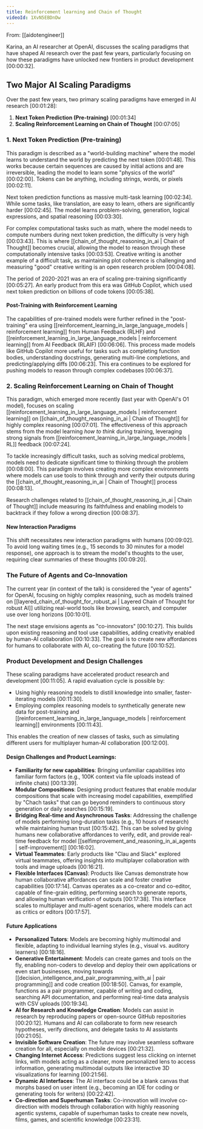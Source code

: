 ```yaml
---
title: Reinforcement learning and Chain of Thought
videoId: 1XvN5EBDnDw
---
```


From: [[aidotengineer]] <br/> 

Karina, an AI researcher at OpenAI, discusses the scaling paradigms that have shaped AI research over the past few years, particularly focusing on how these paradigms have unlocked new frontiers in product development <a class="yt-timestamp" data-t="00:00:32">[00:00:32]</a>.

## Two Major AI Scaling Paradigms

Over the past few years, two primary scaling paradigms have emerged in AI research <a class="yt-timestamp" data-t="00:01:28">[00:01:28]</a>:

1.  **Next Token Prediction (Pre-training)** <a class="yt-timestamp" data-t="00:01:34">[00:01:34]</a>
2.  **Scaling Reinforcement Learning on Chain of Thought** <a class="yt-timestamp" data-t="00:07:05">[00:07:05]</a>

### 1. Next Token Prediction (Pre-training)

This paradigm is described as a "world-building machine" where the model learns to understand the world by predicting the next token <a class="yt-timestamp" data-t="00:01:48">[00:01:48]</a>. This works because certain sequences are caused by initial actions and are irreversible, leading the model to learn some "physics of the world" <a class="yt-timestamp" data-t="00:02:00">[00:02:00]</a>. Tokens can be anything, including strings, words, or pixels <a class="yt-timestamp" data-t="00:02:11">[00:02:11]</a>.

Next token prediction functions as massive multi-task learning <a class="yt-timestamp" data-t="00:02:34">[00:02:34]</a>. While some tasks, like translation, are easy to learn, others are significantly harder <a class="yt-timestamp" data-t="00:02:45">[00:02:45]</a>. The model learns problem-solving, generation, logical expressions, and spatial reasoning <a class="yt-timestamp" data-t="00:03:30">[00:03:30]</a>.

For complex computational tasks such as math, where the model needs to compute numbers during next token prediction, the difficulty is very high <a class="yt-timestamp" data-t="00:03:43">[00:03:43]</a>. This is where [[chain_of_thought_reasoning_in_ai | Chain of Thought]] becomes crucial, allowing the model to reason through these computationally intensive tasks <a class="yt-timestamp" data-t="00:03:53">[00:03:53]</a>. Creative writing is another example of a difficult task, as maintaining plot coherence is challenging and measuring "good" creative writing is an open research problem <a class="yt-timestamp" data-t="00:04:08">[00:04:08]</a>.

The period of 2020-2021 was an era of scaling pre-training significantly <a class="yt-timestamp" data-t="00:05:27">[00:05:27]</a>. An early product from this era was GitHub Copilot, which used next token prediction on billions of code tokens <a class="yt-timestamp" data-t="00:05:38">[00:05:38]</a>.

#### Post-Training with Reinforcement Learning

The capabilities of pre-trained models were further refined in the "post-training" era using [[reinforcement_learning_in_large_language_models | reinforcement learning]] from Human Feedback (RLHF) and [[reinforcement_learning_in_large_language_models | reinforcement learning]] from AI Feedback (RLAIF) <a class="yt-timestamp" data-t="00:06:06">[00:06:06]</a>. This process made models like GitHub Copilot more useful for tasks such as completing function bodies, understanding docstrings, generating multi-line completions, and predicting/applying diffs <a class="yt-timestamp" data-t="00:06:23">[00:06:23]</a>. This era continues to be explored for pushing models to reason through complex codebases <a class="yt-timestamp" data-t="00:06:37">[00:06:37]</a>.

### 2. Scaling Reinforcement Learning on Chain of Thought

This paradigm, which emerged more recently (last year with OpenAI's O1 model), focuses on scaling [[reinforcement_learning_in_large_language_models | reinforcement learning]] on [[chain_of_thought_reasoning_in_ai | Chain of Thought]] for highly complex reasoning <a class="yt-timestamp" data-t="00:07:01">[00:07:01]</a>. The effectiveness of this approach stems from the model learning *how to think* during training, leveraging strong signals from [[reinforcement_learning_in_large_language_models | RL]] feedback <a class="yt-timestamp" data-t="00:07:24">[00:07:24]</a>.

To tackle increasingly difficult tasks, such as solving medical problems, models need to dedicate significant time to thinking through the problem <a class="yt-timestamp" data-t="00:08:00">[00:08:00]</a>. This paradigm involves creating more complex environments where models can use tools to think through and verify their outputs during the [[chain_of_thought_reasoning_in_ai | Chain of Thought]] process <a class="yt-timestamp" data-t="00:08:13">[00:08:13]</a>.

Research challenges related to [[chain_of_thought_reasoning_in_ai | Chain of Thought]] include measuring its faithfulness and enabling models to backtrack if they follow a wrong direction <a class="yt-timestamp" data-t="00:08:37">[00:08:37]</a>.

#### New Interaction Paradigms

This shift necessitates new interaction paradigms with humans <a class="yt-timestamp" data-t="00:09:02">[00:09:02]</a>. To avoid long waiting times (e.g., 15 seconds to 30 minutes for a model response), one approach is to stream the model's thoughts to the user, requiring clear summaries of these thoughts <a class="yt-timestamp" data-t="00:09:20">[00:09:20]</a>.

### The Future of Agents and Co-Innovation

The current year (in context of the talk) is considered the "year of agents" for OpenAI, focusing on highly complex reasoning, such as models trained on [[layered_chain_of_thought_for_robust_ai | Layered Chain of Thought for robust AI]] utilizing real-world tools like browsing, search, and computer use over long horizons <a class="yt-timestamp" data-t="00:10:01">[00:10:01]</a>.

The next stage envisions agents as "co-innovators" <a class="yt-timestamp" data-t="00:10:27">[00:10:27]</a>. This builds upon existing reasoning and tool use capabilities, adding creativity enabled by human-AI collaboration <a class="yt-timestamp" data-t="00:10:33">[00:10:33]</a>. The goal is to create new affordances for humans to collaborate with AI, co-creating the future <a class="yt-timestamp" data-t="00:10:52">[00:10:52]</a>.

### Product Development and Design Challenges

These scaling paradigms have accelerated product research and development <a class="yt-timestamp" data-t="00:11:05">[00:11:05]</a>.
A rapid evaluation cycle is possible by:
*   Using highly reasoning models to distill knowledge into smaller, faster-iterating models <a class="yt-timestamp" data-t="00:11:30">[00:11:30]</a>.
*   Employing complex reasoning models to synthetically generate new data for post-training and [[reinforcement_learning_in_large_language_models | reinforcement learning]] environments <a class="yt-timestamp" data-t="00:11:43">[00:11:43]</a>.

This enables the creation of new classes of tasks, such as simulating different users for multiplayer human-AI collaboration <a class="yt-timestamp" data-t="00:12:00">[00:12:00]</a>.

#### Design Challenges and Product Learnings:

*   **Familiarity for new capabilities**: Bringing unfamiliar capabilities into familiar form factors (e.g., 100K context via file uploads instead of infinite chats) <a class="yt-timestamp" data-t="00:13:39">[00:13:39]</a>.
*   **Modular Compositions**: Designing product features that enable modular compositions that scale with increasing model capabilities, exemplified by "Chach tasks" that can go beyond reminders to continuous story generation or daily searches <a class="yt-timestamp" data-t="00:15:19">[00:15:19]</a>.
*   **Bridging Real-time and Asynchronous Tasks**: Addressing the challenge of models performing long-duration tasks (e.g., 10 hours of research) while maintaining human trust <a class="yt-timestamp" data-t="00:15:42">[00:15:42]</a>. This can be solved by giving humans new collaborative affordances to verify, edit, and provide real-time feedback for model [[selfimprovement_and_reasoning_in_ai_agents | self-improvement]] <a class="yt-timestamp" data-t="00:16:02">[00:16:02]</a>.
*   **Virtual Teammates**: Early products like "Clau and Slack" explored virtual teammates, offering insights into multiplayer collaboration with tools and image uploads <a class="yt-timestamp" data-t="00:16:21">[00:16:21]</a>.
*   **Flexible Interfaces (Canvas)**: Products like Canvas demonstrate how human collaborative affordances can scale and foster creative capabilities <a class="yt-timestamp" data-t="00:17:14">[00:17:14]</a>. Canvas operates as a co-creator and co-editor, capable of fine-grain editing, performing search to generate reports, and allowing human verification of outputs <a class="yt-timestamp" data-t="00:17:38">[00:17:38]</a>. This interface scales to multiplayer and multi-agent scenarios, where models can act as critics or editors <a class="yt-timestamp" data-t="00:17:57">[00:17:57]</a>.

#### Future Applications

*   **Personalized Tutors**: Models are becoming highly multimodal and flexible, adapting to individual learning styles (e.g., visual vs. auditory learners) <a class="yt-timestamp" data-t="00:18:16">[00:18:16]</a>.
*   **Generative Entertainment**: Models can create games and tools on the fly, enabling non-coders to develop and deploy their own applications or even start businesses, moving towards [[decision_intelligence_and_pair_programming_with_ai | pair programming]] and code creation <a class="yt-timestamp" data-t="00:18:50">[00:18:50]</a>. Canvas, for example, functions as a pair programmer, capable of writing and coding, searching API documentation, and performing real-time data analysis with CSV uploads <a class="yt-timestamp" data-t="00:19:34">[00:19:34]</a>.
*   **AI for Research and Knowledge Creation**: Models can assist in research by reproducing papers or open-source GitHub repositories <a class="yt-timestamp" data-t="00:20:12">[00:20:12]</a>. Humans and AI can collaborate to form new research hypotheses, verify directions, and delegate tasks to AI assistants <a class="yt-timestamp" data-t="00:21:05">[00:21:05]</a>.
*   **Invisible Software Creation**: The future may involve seamless software creation for all, especially on mobile devices <a class="yt-timestamp" data-t="00:21:32">[00:21:32]</a>.
*   **Changing Internet Access**: Predictions suggest less clicking on internet links, with models acting as a cleaner, more personalized lens to access information, generating multimodal outputs like interactive 3D visualizations for learning <a class="yt-timestamp" data-t="00:21:56">[00:21:56]</a>.
*   **Dynamic AI Interfaces**: The AI interface could be a blank canvas that morphs based on user intent (e.g., becoming an IDE for coding or generating tools for writers) <a class="yt-timestamp" data-t="00:22:42">[00:22:42]</a>.
*   **Co-direction and Superhuman Tasks**: Co-innovation will involve co-direction with models through collaboration with highly reasoning agentic systems, capable of superhuman tasks to create new novels, films, games, and scientific knowledge <a class="yt-timestamp" data-t="00:23:31">[00:23:31]</a>.